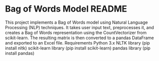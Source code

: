 # Bag of Words Model README

This project implements a Bag of Words model using Natural Language Processing (NLP) techniques. It takes user input text, preprocesses it, and creates a Bag of Words representation using the CountVectorizer from scikit-learn. The resulting matrix is then converted to a pandas DataFrame and exported to an Excel file.
Requirements
Python 3.x
NLTK library (pip install nltk)
scikit-learn library (pip install scikit-learn)
pandas library (pip install pandas)
